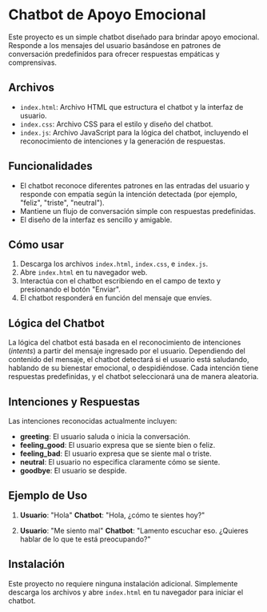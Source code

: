 
# Chatbot de Apoyo Emocional

Este proyecto es un simple chatbot diseñado para brindar apoyo emocional. Responde a los mensajes del usuario basándose en patrones de conversación predefinidos para ofrecer respuestas empáticas y comprensivas.

## Archivos

- `index.html`: Archivo HTML que estructura el chatbot y la interfaz de usuario.
- `index.css`: Archivo CSS para el estilo y diseño del chatbot.
- `index.js`: Archivo JavaScript para la lógica del chatbot, incluyendo el reconocimiento de intenciones y la generación de respuestas.

## Funcionalidades

- El chatbot reconoce diferentes patrones en las entradas del usuario y responde con empatía según la intención detectada (por ejemplo, "feliz", "triste", "neutral").
- Mantiene un flujo de conversación simple con respuestas predefinidas.
- El diseño de la interfaz es sencillo y amigable.

## Cómo usar

1. Descarga los archivos `index.html`, `index.css`, e `index.js`.
2. Abre `index.html` en tu navegador web.
3. Interactúa con el chatbot escribiendo en el campo de texto y presionando el botón "Enviar".
4. El chatbot responderá en función del mensaje que envíes.

## Lógica del Chatbot

La lógica del chatbot está basada en el reconocimiento de intenciones (*intents*) a partir del mensaje ingresado por el usuario. Dependiendo del contenido del mensaje, el chatbot detectará si el usuario está saludando, hablando de su bienestar emocional, o despidiéndose. Cada intención tiene respuestas predefinidas, y el chatbot seleccionará una de manera aleatoria.

## Intenciones y Respuestas

Las intenciones reconocidas actualmente incluyen:
- **greeting**: El usuario saluda o inicia la conversación.
- **feeling_good**: El usuario expresa que se siente bien o feliz.
- **feeling_bad**: El usuario expresa que se siente mal o triste.
- **neutral**: El usuario no especifica claramente cómo se siente.
- **goodbye**: El usuario se despide.

## Ejemplo de Uso

1. **Usuario**: "Hola"
   **Chatbot**: "Hola, ¿cómo te sientes hoy?"
   
2. **Usuario**: "Me siento mal"
   **Chatbot**: "Lamento escuchar eso. ¿Quieres hablar de lo que te está preocupando?"

## Instalación

Este proyecto no requiere ninguna instalación adicional. Simplemente descarga los archivos y abre `index.html` en tu navegador para iniciar el chatbot.

